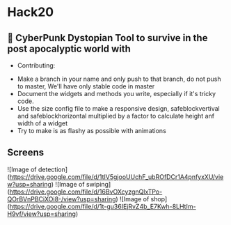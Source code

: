 # Hack20

## 🌌 CyberPunk Dystopian Tool to survive in the post apocalyptic world with 


- Contributing:

* Make a branch in your name and only push to that branch, do not push to master, We'll have only stable code in master
* Document the widgets and methods you write, especially if it's tricky code.
* Use the size config file to make a responsive design, safeblockvertival and safeblockhorizontal multiplied by a factor to calculate height anf width of a widget
* Try to make is as flashy as possible with animations 


## Screens

![Image of detection]
(https://drive.google.com/file/d/1tIV5gjooUUchF_ubROfDCr1A4pnfyxXU/view?usp=sharing)
![Image of swiping]
(https://drive.google.com/file/d/16BvOXcyzgnQlxTPo-QOrBVnPBCiXOi8-/view?usp=sharing)
![Image of shop]
(https://drive.google.com/file/d/1t-gu36IEjRvZ4b_E7Kwh-8LHtIm-H9vf/view?usp=sharing)

